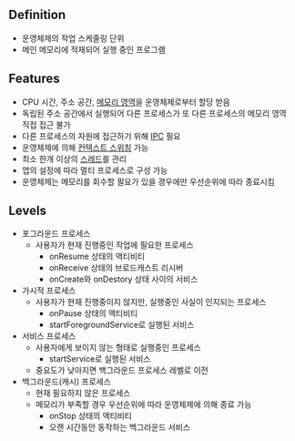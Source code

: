 ## Definition
- 운영체제의 작업 스케줄링 단위
- 메인 메모리에 적재되어 실행 중인 프로그램

## Features
- CPU 시간, 주소 공간, [메모리 영역](https://github.com/devetude/interview-question-android/blob/master/process/memory-area.md)을 운영체제로부터 할당 받음
- 독립된 주소 공간에서 실행되어 다른 프로세스가 또 다른 프로세스의 메모리 영역 직접 접근 불가
- 다른 프로세스의 자원에 접근하기 위해 [IPC](https://github.com/devetude/interview-question-android/blob/master/process/ipc.md) 필요
- 운영체제에 의해 [컨텍스트 스위칭](https://github.com/devetude/interview-question-android/blob/master/process/context-switching.md) 가능
- 최소 한개 이상의 [스레드](https://github.com/devetude/interview-question-android/blob/master/process/thread.md)를 관리
- 앱의 설정에 따라 멀티 프로세스로 구성 가능
- 운영체제는 메모리를 회수할 필요가 있을 경우에만 우선순위에 따라 종료시킴

## Levels
- 포그라운드 프로세스
  - 사용자가 현재 진행중인 작업에 필요한 프로세스
    - onResume 상태의 액티비티
    - onReceive 상태의 브로드캐스트 리시버
    - onCreate와 onDestory 상태 사이의 서비스
- 가시적 프로세스
  - 사용자가 현재 진행중이지 않지만, 실행중인 사실이 인지되는 프로세스
    - onPause 상태의 액티비티
    - startForegroundService로 실행된 서비스
- 서비스 프로세스
  - 사용자에게 보이지 않는 형태로 실행중인 프로세스
    - startService로 실행된 서비스
  - 중요도가 낮아지면 백그라운드 프로세스 레벨로 이전
- 백그라운드(캐시) 프로세스
  - 현재 필요하지 않은 프로세스
  - 메모리가 부족할 경우 우선순위에 따라 운영체제에 의해 종료 가능
    - onStop 상태의 액티비티
    - 오랜 시간동안 동작하는 백그라운드 서비스
